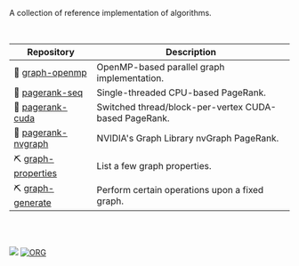 A collection of reference implementation of algorithms.

<br>

| Repository | Description |
|  ----  |  ----  |
| 💾 [graph-openmp](https://github.com/ionicf/graph-openmp) | OpenMP-based parallel graph implementation. |
| 💾 [pagerank-seq](https://github.com/ionicf/pagerank-seq) | Single-threaded CPU-based PageRank. |
| 💾 [pagerank-cuda](https://github.com/ionicf/pagerank-cuda) | Switched thread/block-per-vertex CUDA-based PageRank. |
| 💾 [pagerank-nvgraph](https://github.com/ionicf/pagerank-nvgraph) | NVIDIA's Graph Library nvGraph PageRank. |
| ⛏️ [graph-properties](https://github.com/ionicf/graph-properties) | List a few graph properties. |
| ⛏️ [graph-generate](https://github.com/ionicf/graph-generate) | Perform certain operations upon a fixed graph. |

<br>
<br>


[![](https://img.youtube.com/vi/va0Xcc24x-k/maxresdefault.jpg)](https://www.youtube.com/watch?v=va0Xcc24x-k&list=PLNEveYilIj1DHEPRAend8cCGPRGCNdG7r)
[![ORG](https://img.shields.io/badge/org-wolfram77-green?logo=Org)](https://wolfram77.github.io)

